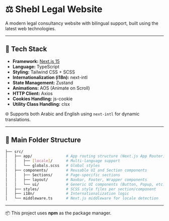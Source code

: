 # ⚖️ Shebl Legal Website

A modern legal consultancy website with bilingual support, built using the latest web technologies.

---

## 🚀 Tech Stack

- **Framework:** [Next.js 15](https://nextjs.org/)
- **Language:** TypeScript
- **Styling:** Tailwind CSS + SCSS
- **Internationalization (i18n):** next-intl
- **State Management:** Zustand
- **Animations:** AOS (Animate on Scroll)
- **HTTP Client:** Axios
- **Cookies Handling:** js-cookie
- **Utility Class Handling:** clsx

🌐 Supports both Arabic and English using `next-intl` for dynamic translations.

---

## 📁 Main Folder Structure

```bash
├── src/
│   ├── app/               # App routing structure (Next.js App Router)
│   │   ├── [locale]/      # Multi-language support
│   │   └── globals.scss   # Global styles
│   ├── components/        # Reusable UI and Section components
│   │   ├── Sections/      # Page-specific sections
│   │   ├── layout/        # Navbar, Footer, Wrapper components
│   │   └── ui/            # Generic UI components (Button, Popup, etc.)
│   ├── styles/            # SCSS style files per section/component
│   ├── i18n/              # Internationalization logic
│   └── middleware.ts      # Next.js middleware for locale detection
```
---
📦 This project uses **npm** as the package manager.
